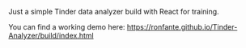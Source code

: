 Just a simple Tinder data analyzer build with React for training.

You can find a working demo here: https://ronfante.github.io/Tinder-Analyzer/build/index.html